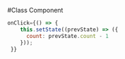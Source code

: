 #Class Component

```js
onClick={() => {
    this.setState((prevState) => ({
      count: prevState.count - 1
    }));
 }}
```
